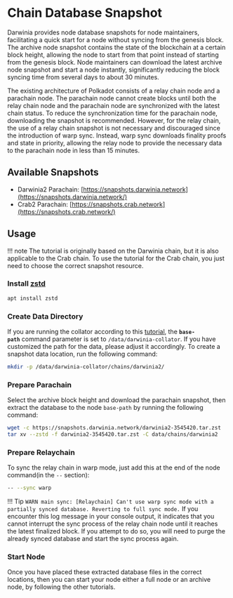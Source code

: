 # Chain Database Snapshot

Darwinia provides node database snapshots for node maintainers, facilitating a quick start for a node without syncing from the genesis block. The archive node snapshot contains the state of the blockchain at a certain block height, allowing the node to start from that point instead of starting from the genesis block. Node maintainers can download the latest archive node snapshot and start a node instantly, significantly reducing the block syncing time from several days to about 30 minutes.

The existing architecture of Polkadot consists of a relay chain node and a parachain node. The parachain node cannot create blocks until both the relay chain node and the parachain node are synchronized with the latest chain status. To reduce the synchronization time for the parachain node, downloading the snapshot is recommended. However, for the relay chain, the use of a relay chain snapshot is not necessary and discouraged since the introduction of warp sync. Instead, warp sync downloads finality proofs and state in priority, allowing the relay node to provide the necessary data to the parachain node in less than 15 minutes.

## Available Snapshots

- Darwinia2 Parachain: [https://snapshots.darwinia.network](https://snapshots.darwinia.network/)
- Crab2 Parachain: [https://snapshots.crab.network](https://snapshots.crab.network/)

## Usage

!!! note
    The tutorial is originally based on the Darwinia chain, but it is also applicable to the Crab chain. To use the tutorial for the Crab chain, you just need to choose the correct snapshot resource.

### Install [zstd](https://github.com/facebook/zstd)

```bash
apt install zstd
```

### Create Data Directory

If you are running the collator according to this [tutorial](./run-collator-node.md), the **`base-path`** command parameter is set to `/data/darwinia-collator`. If you have customized the path for the data, please adjust it accordingly. To create a snapshot data location, run the following command:

```bash
mkdir -p /data/darwinia-collator/chains/darwinia2/
```

### Prepare Parachain

Select the archive block height and download the parachain snapshot, then extract the database to the node `base-path` by running the following command:

```bash
wget -c https://snapshots.darwinia.network/darwinia2-3545420.tar.zst
tar xv --zstd -f darwinia2-3545420.tar.zst -C data/chains/darwinia2
```

### Prepare Relaychain

To sync the relay chain in warp mode, just add this at the end of the node command(in the `--` section):

```bash
-- --sync warp
```

!!! Tip
    `WARN main sync: [Relaychain] Can't use warp sync mode with a partially synced database. Reverting to full sync mode.`
    If you encounter this log message in your console output, it indicates that you cannot interrupt the sync process of the relay chain node until it reaches the latest finalized block. If you attempt to do so, you will need to purge the already synced database and start the sync process again.


### Start Node

Once you have placed these extracted database files in the correct locations, then you can start your node either a full node or an archive node, by following the other tutorials.